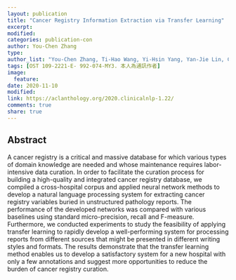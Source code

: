 ```yaml
---
layout: publication
title: "Cancer Registry Information Extraction via Transfer Learning"
excerpt:
modified:
categories: publication-con
author: You-Chen Zhang
type: 
author_list: "You-Chen Zhang, Ti-Hao Wang, Yi-Hsin Yang, Yan-Jie Lin, Chung-Yang Wu, Yu-Cheng, Lu, Pin-Jou Chang, Kuan-Chung Hsiao, Ko-Jiunn Liu, Li-Tzong Chen, Tsang-Wu Liu, I-Shou Chang, Kun-San Chao, Hong-Jie Dai"
tags: [OST 109-2221-E- 992-074-MY3. 本人為通訊作者]
image:
  feature:
date: 2020-11-10
modified: 
link: https://aclanthology.org/2020.clinicalnlp-1.22/
comments: true
share: true
---
```


## Abstract

A cancer registry is a critical and massive database for which various types of domain knowledge are needed and whose maintenance requires labor-intensive data curation. In order to facilitate the curation process for building a high-quality and integrated cancer registry database, we compiled a cross-hospital corpus and applied neural network methods to develop a natural language processing system for extracting cancer registry variables buried in unstructured pathology reports. The performance of the developed networks was compared with various baselines using standard micro-precision, recall and F-measure. Furthermore, we conducted experiments to study the feasibility of applying transfer learning to rapidly develop a well-performing system for processing reports from different sources that might be presented in different writing styles and formats. The results demonstrate that the transfer learning method enables us to develop a satisfactory system for a new hospital with only a few annotations and suggest more opportunities to reduce the burden of cancer registry curation.


